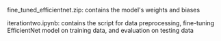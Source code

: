 fine_tuned_efficientnet.zip: contains the model's weights and biases

iterationtwo.ipynb: contains the script for data preprocessing, fine-tuning EfficientNet model on training data, and evaluation on testing data
